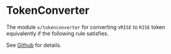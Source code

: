 # TokenConverter

The module `x/tokenconverter` for converting `VRISE` to `RISE` token equivalently if the following rule satisfies.

See [Github](https://github.com/sunriselayer/sunrise/tree/main/x/tokenconverter) for details.
